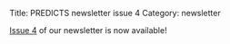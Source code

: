 Title: PREDICTS newsletter issue 4
Category: newsletter

[Issue 4]({filename}/newsletters/PREDICTSNewsletterAutumn2013.pdf)
of our newsletter is now available!
